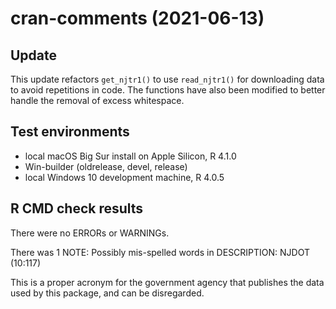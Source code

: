 # cran-comments (2021-06-13)
## Update 

This update refactors `get_njtr1()` to use `read_njtr1()` for downloading data to avoid repetitions in code. The functions have also been modified to better handle the removal of excess whitespace.

## Test environments
* local macOS Big Sur install on Apple Silicon, R 4.1.0
* Win-builder (oldrelease, devel, release)
* local Windows 10 development machine, R 4.0.5

## R CMD check results
There were no ERRORs or WARNINGs.

There was 1 NOTE: 
Possibly mis-spelled words in DESCRIPTION:
  NJDOT (10:117)

This is a proper acronym for the government agency that publishes the data used by this package, and can be disregarded.




